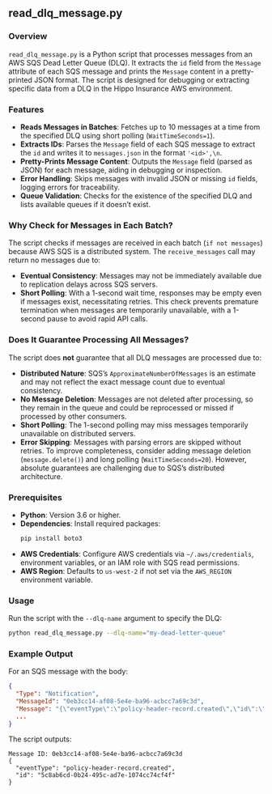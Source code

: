 ## read_dlq_message.py

### Overview
`read_dlq_message.py` is a Python script that processes messages from an AWS SQS Dead Letter Queue (DLQ). It extracts the `id` field from the `Message` attribute of each SQS message and prints the `Message` content in a pretty-printed JSON format. The script is designed for debugging or extracting specific data from a DLQ in the Hippo Insurance AWS environment.

### Features
- **Reads Messages in Batches**: Fetches up to 10 messages at a time from the specified DLQ using short polling (`WaitTimeSeconds=1`).
- **Extracts IDs**: Parses the `Message` field of each SQS message to extract the `id` and writes it to `messages.json` in the format `'<id>',\n`.
- **Pretty-Prints Message Content**: Outputs the `Message` field (parsed as JSON) for each message, aiding in debugging or inspection.
- **Error Handling**: Skips messages with invalid JSON or missing `id` fields, logging errors for traceability.
- **Queue Validation**: Checks for the existence of the specified DLQ and lists available queues if it doesn’t exist.

### Why Check for Messages in Each Batch?
The script checks if messages are received in each batch (`if not messages`) because AWS SQS is a distributed system. The `receive_messages` call may return no messages due to:
- **Eventual Consistency**: Messages may not be immediately available due to replication delays across SQS servers.
- **Short Polling**: With a 1-second wait time, responses may be empty even if messages exist, necessitating retries.
This check prevents premature termination when messages are temporarily unavailable, with a 1-second pause to avoid rapid API calls.

### Does It Guarantee Processing All Messages?
The script does **not** guarantee that all DLQ messages are processed due to:
- **Distributed Nature**: SQS’s `ApproximateNumberOfMessages` is an estimate and may not reflect the exact message count due to eventual consistency.
- **No Message Deletion**: Messages are not deleted after processing, so they remain in the queue and could be reprocessed or missed if processed by other consumers.
- **Short Polling**: The 1-second polling may miss messages temporarily unavailable on distributed servers.
- **Error Skipping**: Messages with parsing errors are skipped without retries.
To improve completeness, consider adding message deletion (`message.delete()`) and long polling (`WaitTimeSeconds=20`). However, absolute guarantees are challenging due to SQS’s distributed architecture.

### Prerequisites
- **Python**: Version 3.6 or higher.
- **Dependencies**: Install required packages:
  ```bash
  pip install boto3
  ```
- **AWS Credentials**: Configure AWS credentials via `~/.aws/credentials`, environment variables, or an IAM role with SQS read permissions.
- **AWS Region**: Defaults to `us-west-2` if not set via the `AWS_REGION` environment variable.

### Usage
Run the script with the `--dlq-name` argument to specify the DLQ:

```bash
python read_dlq_message.py --dlq-name="my-dead-letter-queue"
```

### Example Output
For an SQS message with the body:
```json
{
  "Type": "Notification",
  "MessageId": "0eb3cc14-af08-5e4e-ba96-acbcc7a69c3d",
  "Message": "{\"eventType\":\"policy-header-record.created\",\"id\":\"5c8ab6cd-0b24-495c-ad7e-1074cc74cf4f\"}",
  ...
}
```

The script outputs:
```
Message ID: 0eb3cc14-af08-5e4e-ba96-acbcc7a69c3d
{
  "eventType": "policy-header-record.created",
  "id": "5c8ab6cd-0b24-495c-ad7e-1074cc74cf4f"
}
```